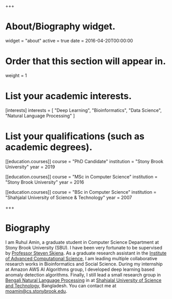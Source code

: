+++
# About/Biography widget.
widget = "about"
active = true
date = 2016-04-20T00:00:00

# Order that this section will appear in.
weight = 1

# List your academic interests.
[interests]
  interests = [
    "Deep Learning",
    "Bioinformatics",
    "Data Science",
    "Natural Language Processing"
  ]

# List your qualifications (such as academic degrees).
[[education.courses]]
  course = "PhD Candidate"
  institution = "Stony Brook University"
  year = 2019

[[education.courses]]
  course = "MSc in Computer Science"
  institution = "Stony Brook University"
  year = 2016

[[education.courses]]
  course = "BSc in Computer Science"
  institution = "Shahjalal University of Science & Technology"
  year = 2007
 
+++

# Biography

I am Ruhul Amin, a graduate student in Computer Science Department at Stony Brook University (SBU). I have been very fortunate to be supervised by [Professor Steven Skiena](https://www3.cs.stonybrook.edu/~skiena/). As a graduate research assistant in the [Institute of Advanced Computational Science](https://iacs.stonybrook.edu/), I am leading multiple collaborative research works in Bioinformatics and Social Science. During my internship at Amazon AWS AI Algorithms group, I developed deep learning based anomaly detection algorithms. Finally, I still lead a small research group in [Bengali Natural Language Processing](http://nlp.sust.edu/home) in at [Shahjalal University of Science and Technology](https://www.sust.edu/d/cse/faculty/4), Bangladesh. You can contact me at [moamin@cs.stonybrook.edu](mailto:moamin@cs.stonybrook.edu).

 
